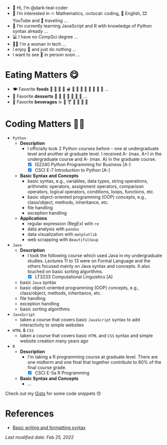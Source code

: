- 👋 Hi, I’m @dark-teal-coder
- 👀 I’m interested in :infinity: Mathematics, :octocat: coding, :statue_of_liberty: English, :film_strip: YouTube and :flight_departure: traveling ...
- 🌱 I’m currently learning JavaScript and R wtih knowledge of Python syntax already ...
- :computer: I have no CompSci degree ...
- :woman_technologist: I'm a woman in tech ... 
- I enjoy :sleeping_bed: and just do nothing ... 
- I want to see :maple_leaf: in person soon ... 

# Eating Matters :yum:
- :plate_with_cutlery: Favorite **foods** 
  :pancakes: :waffle: :hamburger: :pizza: :fondue: :bento: :curry: :ramen: :spaghetti: :oden: :sushi: :dumpling: :takeout_box: ... 
- :spoon: Favorite **desserts** 
  :ice_cream: :cookie: 	:cake: :custard: :doughnut: :cupcake: :honey_pot: ... 
- :clinking_glasses: Favorite **beverages** 
  :coffee: :tea: :cocktail: :cup_with_straw: :milk_glass: :tropical_drink: :bubble_tea:

# Coding Matters :woman_technologist:
- `Python`
  - **Description**
    - I officially took 2 Python courses before - one at undergraduate level and another at graduate level. I received A- (max. A+) in the undergraduate course and A- (max. A) in the graduate course. 
      - [x] IS2240 Python Programming for Business [A-]
      - [x] CSCI E-7 Introduction to Python [A-]
  - **Basic Syntax and Concepts**
    - basic syntax, e.g., variables, data types, string operations, arithmetic operators, assignment operators, comparison operators, logical operators, conditions, loops, functions, etc. 
    - basic object-oriented programming (OOP) concepts, e.g., class/object, methods, inheritance, etc.
    - file handling
    - exception handling
  - **Applications**
    - regular expression (RegEx) with `re`
    - data analysis with `pandas` 
    - data visualization with `matplotlib` 
    - web scrapping with `BeautifulSoup`
- `Java`
  - **Description**
    - I took the following course which used Java in my undergraduate studies. Lectures 11 to 13 were on Formal Language and the others focused mainly on Java syntax and concepts. It also touched on basic sorting algorithms. 
      - [x] LT3233 Computational Linguistics [A]
  - basic `Java` syntax 
  - basic object-oriented programming (OOP) concepts, e.g., class/object, methods, inheritance, etc. 
  - file handling
  - exception handling
  - basic sorting algorithms 
- `JavaScript`
  - taken a course that covers basic `JavaScript` syntax to add interactivity to simple websites 
- `HTML` & `CSS`
  - taken a course that covers basic `HTML` and `CSS` syntax and simple website creation many years ago 
- `R`
  - **Description**
    - I'm taking a R programming course at graduate level. There are one midterm and one final that together contribute to 80% of the final course grade. 
      - [x] CSCI E-5a R Programming 
  - **Basic Syntax and Concepts**
    - ...

Check out my [Gists](https://gist.github.com/dark-teal-coder) for some code snippets :kissing_smiling_eyes:  

# References
- [Basic writing and formatting syntax](https://docs.github.com/en/get-started/writing-on-github/getting-started-with-writing-and-formatting-on-github/basic-writing-and-formatting-syntax)

*Last modified date: Feb 25, 2022*

<!---
dark-teal-coder/dark-teal-coder is a special repository because its `README.md` (current file) appears on your GitHub profile. Click on [Preview] tab to take a look at your changes. 
--->
